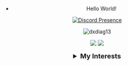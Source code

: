<div align="center">

- Hello World!

[![Discord Presence](https://lanyard.cnrad.dev/api/1098733763128733746)](https://discord.com/users/975499624049700965)

<img src="https://komarev.com/ghpvc/?username=juywvm&label=Numbers%20of%20visitors&color=0b04c7" alt="dxdiag13" />

</div>
<h3My accounts;</h3>
<p align="center">
   <a href="https://discord.com/users975499624049700965/" target"blank_"><img src="https://img.shields.io/badge/discord%20-7289DA.svg?&style=for-the-badge&logo=discord&logoColor=white"></a>
    <a href="https://github.com/TheHanki" target"blank_"><img src="https://img.shields.io/badge/GitHub%20-191717.svg?&style=for-the-badge&logo=github&logoColor=white">
</a>

<details align="center">
  <summary style="font-weight: bold; font-size: 18px">My Interests</summary>
 <code><img height="20" src="https://raw.githubusercontent.com/github/explore/80688e429a7d4ef2fca1e82350fe8e3517d3494d/topics/php/php.png"></code>
   <code><img height="20" src="https://raw.githubusercontent.com/github/explore/80688e429a7d4ef2fca1e82350fe8e3517d3494d/topics/nodejs/nodejs.png"></code>
   <code><img height="20" src="https://raw.githubusercontent.com/github/explore/80688e429a7d4ef2fca1e82350fe8e3517d3494d/topics/python/python.png"></code>
   <code><img height="20" src="https://raw.githubusercontent.com/github/explore/80688e429a7d4ef2fca1e82350fe8e3517d3494d/topics/visual-basic/visual-basic.png"></code>
   <code><img height="20" src="https://raw.githubusercontent.com/github/explore/80688e429a7d4ef2fca1e82350fe8e3517d3494d/topics/visual-studio-code/visual-studio-code.png"></code>
   <code><img height="20" src="https://raw.githubusercontent.com/github/explore/80688e429a7d4ef2fca1e82350fe8e3517d3494d/topics/lua/lua.png"></code>
   
</details>

<p align="center">
  <a href="TheHanki.png"/></a>
</p>

<!--
### Project Hightlights ⭐

- ![Sigma Linux](link)
- ![libmem](link)
- ![AssaultCube Multihack](link)
- ![Half-Life Source Multihack](link)
- ![Half-Life 2 Multihack](link)



<!--
### Hi there 👋

- I am jorrible


## Github Stats

<table><tr><td valign="top" width="50%">

<img src="https://github-readme-stats.vercel.app/api?username=dxdiag13&show_icons=true&count_private=true&hide_border=true" align="left" style="width: 100%" />

</td><td valign="top" width="50%">

<img src="https://github-readme-stats.vercel.app/api/top-langs/?username=dxdiag213&hide_border=true&layout=compact&hide=rescript" align="left" style="width: 100%"/>

</td></tr></table>

![](https://komarev.com/ghpvc/?username=dxdiag13&style=plastic)
-->
